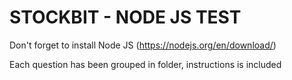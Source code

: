# **STOCKBIT - NODE JS TEST**

Don't forget to install Node JS (https://nodejs.org/en/download/) 

Each question has been grouped in folder, instructions is included 
